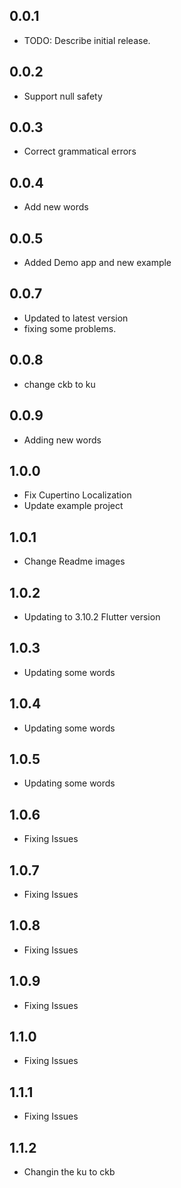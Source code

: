 ## 0.0.1

- TODO: Describe initial release.

## 0.0.2

- Support null safety

## 0.0.3

- Correct grammatical errors

## 0.0.4

- Add new words

## 0.0.5

- Added Demo app and new example

## 0.0.7

- Updated to latest version
- fixing some problems.

## 0.0.8

- change ckb to ku

## 0.0.9

- Adding new words

## 1.0.0

- Fix Cupertino Localization
- Update example project

## 1.0.1

- Change Readme images

## 1.0.2

- Updating to 3.10.2 Flutter version

## 1.0.3

- Updating some words

## 1.0.4

- Updating some words

## 1.0.5

- Updating some words

## 1.0.6

- Fixing Issues

## 1.0.7

- Fixing Issues

## 1.0.8

- Fixing Issues

## 1.0.9

- Fixing Issues

## 1.1.0

- Fixing Issues

## 1.1.1

- Fixing Issues

## 1.1.2

- Changin the ku to ckb
